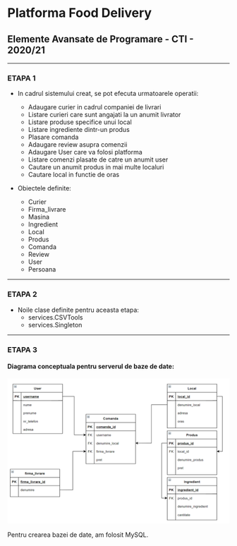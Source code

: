 # Platforma Food Delivery
## Elemente Avansate de Programare - CTI - 2020/21

---

### ETAPA 1

* In cadrul sistemului creat, se pot efecuta urmatoarele operatii:
    * Adaugare curier in cadrul companiei de livrari
    * Listare curieri care sunt angajati la un anumit livrator
    * Listare produse specifice unui local
    * Listare ingrediente dintr-un produs
    * Plasare comanda
    * Adaugare review asupra comenzii
    * Adaugare User care va folosi platforma
    * Listare comenzi plasate de catre un anumit user
    * Cautare un anumit produs in mai multe localuri
    * Cautare local in functie de oras
    

* Obiectele definite:
    * Curier
    * Firma_livrare
    * Masina
    * Ingredient
    * Local
    * Produs
    * Comanda
    * Review
    * User
    * Persoana
  
---
### ETAPA 2

* Noile clase definite pentru aceasta etapa:
    * services.CSVTools
    * services.Singleton
  
---
### ETAPA 3

#### Diagrama conceptuala pentru serverul de baze de date:

!["Diagrama conceptuala"](./sql/diagramaconceptuala.png)

Pentru crearea bazei de date, am folosit MySQL.